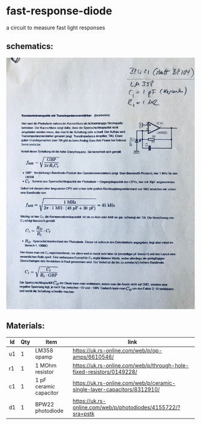 # fast-response-diode
a circuit to measure fast light responses

## schematics:

![](<schematics.jpg>)


## Materials:

|Id|Qty|Item|link|
|--|--|--|--|
|u1|1|LM358 opamp|<https://uk.rs-online.com/web/p/op-amps/6610546/>|
|r1|1|1 MOhm resistor|<https://uk.rs-online.com/web/p/through-hole-fixed-resistors/0149228/>|
|c1|1|1 pF ceramic capacitor|<https://uk.rs-online.com/web/p/ceramic-single-layer-capacitors/8312910/>|
|d1|1|BPW22 photodiode|<https://uk.rs-online.com/web/p/photodiodes/4155722/?sra=pstk>|